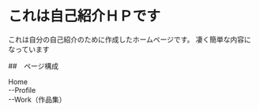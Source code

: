 # これは自己紹介ＨＰです

これは自分の自己紹介のために作成したホームページです。
凄く簡単な内容になっています

##　ページ構成

Home
<br>
--Profile
<br>
--Work（作品集）
<br>
